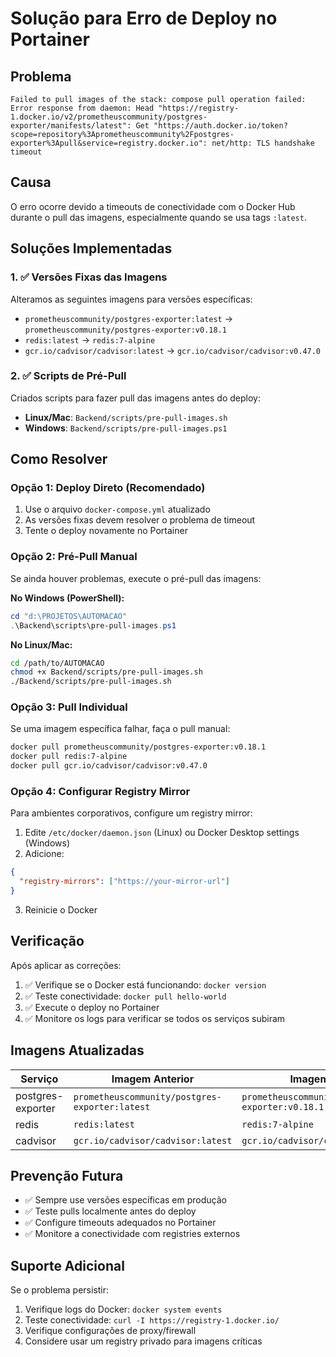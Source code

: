 # Solução para Erro de Deploy no Portainer

## Problema
```
Failed to pull images of the stack: compose pull operation failed: Error response from daemon: Head "https://registry-1.docker.io/v2/prometheuscommunity/postgres-exporter/manifests/latest": Get "https://auth.docker.io/token?scope=repository%3Aprometheuscommunity%2Fpostgres-exporter%3Apull&service=registry.docker.io": net/http: TLS handshake timeout
```

## Causa
O erro ocorre devido a timeouts de conectividade com o Docker Hub durante o pull das imagens, especialmente quando se usa tags `:latest`.

## Soluções Implementadas

### 1. ✅ Versões Fixas das Imagens
Alteramos as seguintes imagens para versões específicas:

- `prometheuscommunity/postgres-exporter:latest` → `prometheuscommunity/postgres-exporter:v0.18.1`
- `redis:latest` → `redis:7-alpine`
- `gcr.io/cadvisor/cadvisor:latest` → `gcr.io/cadvisor/cadvisor:v0.47.0`

### 2. ✅ Scripts de Pré-Pull
Criados scripts para fazer pull das imagens antes do deploy:

- **Linux/Mac**: `Backend/scripts/pre-pull-images.sh`
- **Windows**: `Backend/scripts/pre-pull-images.ps1`

## Como Resolver

### Opção 1: Deploy Direto (Recomendado)
1. Use o arquivo `docker-compose.yml` atualizado
2. As versões fixas devem resolver o problema de timeout
3. Tente o deploy novamente no Portainer

### Opção 2: Pré-Pull Manual
Se ainda houver problemas, execute o pré-pull das imagens:

**No Windows (PowerShell):**
```powershell
cd "d:\PROJETOS\AUTOMACAO"
.\Backend\scripts\pre-pull-images.ps1
```

**No Linux/Mac:**
```bash
cd /path/to/AUTOMACAO
chmod +x Backend/scripts/pre-pull-images.sh
./Backend/scripts/pre-pull-images.sh
```

### Opção 3: Pull Individual
Se uma imagem específica falhar, faça o pull manual:

```bash
docker pull prometheuscommunity/postgres-exporter:v0.18.1
docker pull redis:7-alpine
docker pull gcr.io/cadvisor/cadvisor:v0.47.0
```

### Opção 4: Configurar Registry Mirror
Para ambientes corporativos, configure um registry mirror:

1. Edite `/etc/docker/daemon.json` (Linux) ou Docker Desktop settings (Windows)
2. Adicione:
```json
{
  "registry-mirrors": ["https://your-mirror-url"]
}
```
3. Reinicie o Docker

## Verificação
Após aplicar as correções:

1. ✅ Verifique se o Docker está funcionando: `docker version`
2. ✅ Teste conectividade: `docker pull hello-world`
3. ✅ Execute o deploy no Portainer
4. ✅ Monitore os logs para verificar se todos os serviços subiram

## Imagens Atualizadas
| Serviço | Imagem Anterior | Imagem Atual |
|---------|----------------|--------------|
| postgres-exporter | `prometheuscommunity/postgres-exporter:latest` | `prometheuscommunity/postgres-exporter:v0.18.1` |
| redis | `redis:latest` | `redis:7-alpine` |
| cadvisor | `gcr.io/cadvisor/cadvisor:latest` | `gcr.io/cadvisor/cadvisor:v0.47.0` |

## Prevenção Futura
- ✅ Sempre use versões específicas em produção
- ✅ Teste pulls localmente antes do deploy
- ✅ Configure timeouts adequados no Portainer
- ✅ Monitore a conectividade com registries externos

## Suporte Adicional
Se o problema persistir:

1. Verifique logs do Docker: `docker system events`
2. Teste conectividade: `curl -I https://registry-1.docker.io/`
3. Verifique configurações de proxy/firewall
4. Considere usar um registry privado para imagens críticas